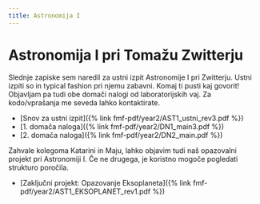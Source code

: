 ```yaml
---
title: Astronomija I
---
```

# Astronomija I pri Tomažu Zwitterju
Slednje zapiske sem naredil za ustni izpit Astronomije I pri Zwitterju. Ustni izpiti so in typical fashion pri njemu zabavni. Komaj ti pusti kaj govorit!
Objavljam pa tudi obe domači nalogi od laboratorijskih vaj. Za kodo/vprašanja me seveda lahko kontaktirate.

* [Snov za ustni izpit]({% link fmf-pdf/year2/AST1_ustni_rev3.pdf %})
* [1. domača naloga]({% link fmf-pdf/year2/DN1_main3.pdf %})
* [2. domača naloga]({% link fmf-pdf/year2/DN2_main.pdf %})

Zahvale kolegoma Katarini in Maju, lahko objavim tudi naš opazovalni projekt pri Astronomiji I. Če ne drugega, je koristno mogoče pogledati strukturo poročila.
* [Zaključni projekt: Opazovanje Eksoplaneta]({% link fmf-pdf/year2/AST1_EKSOPLANET_rev1.pdf %})
